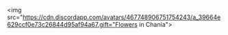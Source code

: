   <img src="https://cdn.discordapp.com/avatars/467748906751754243/a_39664e629ccf0e73c26844d95af94a67.gift="Flowers in Chania">
